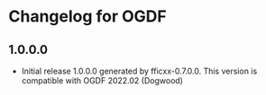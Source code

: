 # Changelog for OGDF

## 1.0.0.0

- Initial release 1.0.0.0 generated by fficxx-0.7.0.0. This version is compatible with OGDF 2022.02 (Dogwood)
